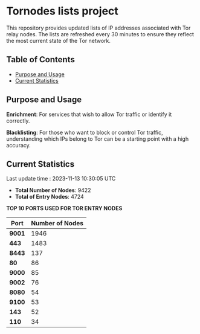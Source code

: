 # Tornodes lists project

This repository provides updated lists of IP addresses associated with Tor relay nodes. The lists are refreshed every 30 minutes to ensure they reflect the most current state of the Tor network.

## Table of Contents

- [Purpose and Usage](#purpose-and-usage)
- [Current Statistics](#current-statistics)


## Purpose and Usage

**Enrichment**: For services that wish to allow Tor traffic or identify it correctly.

**Blacklisting**: For those who want to block or control Tor traffic, understanding which IPs belong to Tor can be a starting point with a high accuracy.

## Current Statistics

Last update time : 2023-11-13 10:30:05 UTC

- **Total Number of Nodes**: 9422
- **Total of Entry Nodes**: 4724

**TOP 10 PORTS USED FOR TOR ENTRY NODES**

| **Port** | **Number of Nodes** |
|------|-----------------|
| **9001**   | 1946  |
| **443**   | 1483  |
| **8443**   | 137  |
| **80**   | 86  |
| **9000**   | 85  |
| **9002**   | 76  |
| **8080**   | 54  |
| **9100**   | 53  |
| **143**   | 52  |
| **110**   | 34  |

